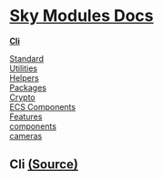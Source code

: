 <!--- This Cli.1 was auto-generated using "pnpm exec sky readme" --> 

# [Sky Modules Docs](../README.md)

**[Cli](..%2Fcli%2FREADME.md)**   
  
[Standard](..%2Fcore%2FREADME.md)   
[Utilities](..%2Futilities%2FREADME.md)   
[Helpers](..%2Fhelpers%2FREADME.md)   
[Packages](..%2Fpkgs%2FREADME.md)   
[Crypto](..%2Fcrypto%2FREADME.md)   
[ECS Components](..%2Fecs%2FREADME.md)   
[Features](..%2Ffeatures%2FREADME.md)   
[components](..%2Freact%2Fcomponents%2FREADME.md)   
[cameras](..%2FThree%2Fcameras%2FREADME.md)   

## Cli [(Source)](..%2Fcli%2F)

  